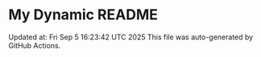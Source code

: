 # My Dynamic README
Updated at: Fri Sep  5 16:23:42 UTC 2025
This file was auto-generated by GitHub Actions.
